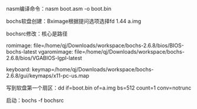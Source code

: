 nasm编译命令：nasm boot.asm -o boot.bin

bochs软盘创建：Bximage根据提问选项选择fd 1.44 a.img

bochsrc修改：核心是路径

romimage: file=/home/qj/Downloads/workspace/bochs-2.6.8/bios/BIOS-bochs-latest
vgaromimage: file=/home/qj/Downloads/workspace/bochs-2.6.8/bios/VGABIOS-lgpl-latest

keyboard: keymap=/home/qj/Downloads/workspace/bochs-2.6.8/gui/keymaps/x11-pc-us.map

写到软盘第一个扇区：dd if=boot.bin of=a.img bs=512 count=1 conv=notrunc

启动：bochs -f bochsrc